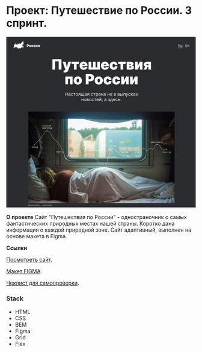 # Проект: Путешествие по России. 3 спринт.

![Image alt](./images/1280.jpg)

**О проекте**
Сайт "Путешествия по России" - одностраночник о самых фантастических природных местах нашей страны. Коротко дана информация о каждой природной зоне. Сайт адаптивный, выполнен на основе макета в Figma.

**Ссылки**

[Посмотреть сайт](https://vitka27.github.io/russian-travel/).

[Макет FIGMA](https://www.figma.com/file/5S2WSbEFL6awjVWJ0NWL8Q/Sprint-3_-Russia-_-desktop-mobile?node-id=28503%3A0).

[Чеклист для самопроверки](https://code.s3.yandex.net/web-developer/checklists/new-program/checklist-3/index.html).

### Stack
* HTML
* CSS
* BEM
* Figma
* Grid
* Flex
